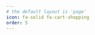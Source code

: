 ```yaml
---
# the default layout is 'page'
icon: fa-solid fa-cart-shopping
order: 5
---
```

<script>
      window.location.href = "https://exclaim.gg/store/TNN-Store"; //Top-Notch Network shop to exclaim.gg
    </script>
